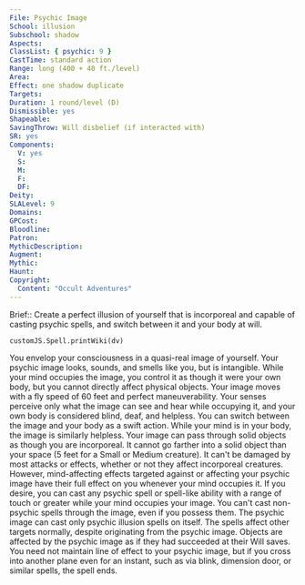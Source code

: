 ```yaml
---
File: Psychic Image
School: illusion
Subschool: shadow
Aspects: 
ClassList: { psychic: 9 }
CastTime: standard action
Range: long (400 + 40 ft./level)
Area: 
Effect: one shadow duplicate
Targets: 
Duration: 1 round/level (D)
Dismissible: yes
Shapeable: 
SavingThrow: Will disbelief (if interacted with)
SR: yes
Components:
  V: yes
  S: 
  M: 
  F: 
  DF: 
Deity: 
SLALevel: 9
Domains: 
GPCost: 
Bloodline: 
Patron: 
MythicDescription: 
Augment: 
Mythic: 
Haunt: 
Copyright:
  Content: "Occult Adventures"
---
```

Brief:: Create a perfect illusion of yourself that is incorporeal and capable of casting psychic spells, and switch between it and your body at will.

```dataviewjs
customJS.Spell.printWiki(dv)
```

You envelop your consciousness in a quasi-real image of yourself. Your psychic image looks, sounds, and smells like you, but is intangible. While your mind occupies the image, you control it as though it were your own body, but you cannot directly affect physical objects. Your image moves with a fly speed of 60 feet and perfect maneuverability. Your senses perceive only what the image can see and hear while occupying it, and your own body is considered blind, deaf, and helpless. You can switch between the image and your body as a swift action. While your mind is in your body, the image is similarly helpless.  Your image can pass through solid objects as though you are incorporeal. It cannot go farther into a solid object than  your space (5 feet for a Small or Medium creature). It can't be damaged by most attacks or effects, whether or not they affect incorporeal creatures. However, mind-affecting effects targeted against or affecting your psychic image have their full effect on you whenever your mind occupies it.  If you desire, you can cast any psychic spell or spell-like ability with a range of touch or greater while your mind occupies your image. You can't cast non-psychic spells through the image, even if you possess them. The psychic image can cast only psychic illusion spells on itself. The spells affect other targets normally, despite originating from the psychic image.  Objects are affected by the psychic image as if they had succeeded at their Will saves. You need not maintain line of effect to your psychic image, but if you cross into another plane even for an instant, such as via blink, dimension door, or similar spells, the spell ends.
